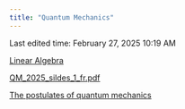 ```yaml
---
title: "Quantum Mechanics"
---
```

Last edited time: February 27, 2025 10:19 AM

[Linear Algebra](Quantum%20Mechanics/Linear%20Algebra.md)

[QM_2025_sildes_1_fr.pdf](Quantum%20Mechanics/QM_2025_sildes_1_fr.pdf)

[The postulates of quantum mechanics](Quantum%20Mechanics/The%20postulates%20of%20quantum%20mechanics.md)
